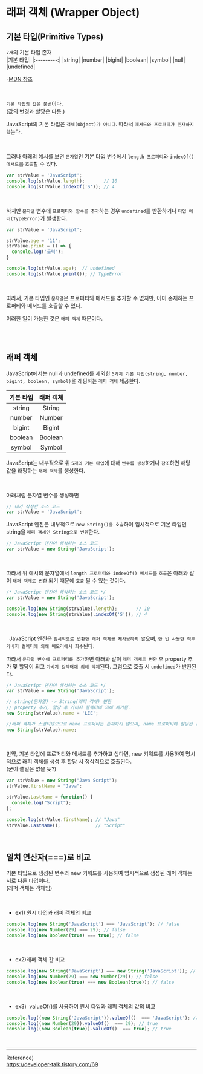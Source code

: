 # 래퍼 객체 (Wrapper Object)

## 기본 타입(Primitive Types)
```7개```의 기본 타입 존재<br/>
|기본 타입|
|:---------:|
|string|
|number|
|bigint|
|boolean|
|symbol|
|null|
|undefined|

-[MDN 참조](https://developer.mozilla.org/ko/docs/Web/JavaScript/Data_structures)

<br/>

```기본 타입의 값은 불변```이다. <br/>
(값의 변경과 할당은 다름.)

JavaScript의 기본 타입은 ```객체(Object)가 아니다```. 따라서 ```메서드와 프로퍼티가 존재하지 않```는다. 

<br/>

그러나 아래의 예시를 보면 ```문자열```인 기본 타입 변수에서 ```length 프로퍼티```와 ```indexOf() 메서드```를 ```호출```할 수 있다.

```javascript
var strValue = 'JavaScript';
console.log(strValue.length);       // 10
console.log(strValue.indexOf('S')); // 4
```

<br/>

하지만 ```문자열``` 변수에 ```프로퍼티와 함수를 추가```하는 경우 ```undefined```를 반환하거나 ```타입 에러(TypeError)```가 발생한다.

```javascript
var strValue = 'JavaScript';

strValue.age = '11';
strValue.print = () => {
  console.log('출력');
}

console.log(strValue.age);  // undefined
console.log(strValue.print()); // TypeError
```

<br/>

따라서, 기본 타입인 ```문자열```은 프로퍼티와 메서드를 추가할 수 없지만, 이미 존재하는 프로퍼티와 메서드를 호출할 수 있다.


이러한 일이 가능한 것은 ```래퍼 객체``` 때문이다.


<br/>
<br/>

## 래퍼 객체
JavaScript에서는 null과 undefined를 제외한 ```5가지 기본 타입(string, number, bigint, boolean, symbol)```을 래핑하는 ```래퍼 객체``` 제공한다.

|기본 타입|래퍼 객체|
|:---------:|:--------:|
|string|String|
|number|Number|
|bigint|Bigint|
|boolean|Boolean|
|symbol|Symbol|


JavaScript는 내부적으로 위 ```5개의 기본 타입```에 대해 ```변수를 생성```하거나 ```참조```하면 해당 값을 래핑하는 ```래퍼 객체```를 생성한다.


<br/>

아래처럼 문자열 변수를 생성하면

```javascript
// 내가 작성한 소스 코드
var strValue = 'JavaScript';
```

JavaScript 엔진은 내부적으로 ```new String()을 호출```하여 임시적으로 기본 타입인 string을 ```래퍼 객체인 String으로 변환```한다.

```javascript
// JavaScript 엔진이 해석하는 소스 코드
var strValue = new String('JavaScript');
```

<br/>

따라서 위 예시의 문자열에서 ```length 프로퍼티와 indexOf() 메서드```를 ```호출```은
아래와 같이 ```래퍼 객체로 변환``` 되기 때문에 ```호출``` 될 수 있는 것이다.

```javascript
/* JavaScript 엔진이 해석하는 소스 코드 */
var strValue = new String('JavaScript');

console.log(new String(strValue).length);       // 10
console.log(new String(strValue).indexOf('S')); // 4
```


<br/>

 
JavaScript 엔진은 ```임시적으로 변환한 래퍼 객체를 재사용하지 않```으며, ```한 번 사용한 직후 가비지 컬렉터에 의해 메모리에서 회수```된다.


따라서 ```문자열 변수에 프로퍼티를 추가```하면 아래와 같이 ```래퍼 객체로 변환``` 후 property 추가 및 할당이 되고 ```가비지 컬렉터에 의해 삭제```된다. 그럼으로 호출 시 ```undefined```가 반환된다.

```javascript
/* JavaScript 엔진이 해석하는 소스 코드 */
var strValue = new String('JavaScript');

// string(문자열) -> String(래퍼 객체) 변환
// property 추가, 할당 후 가비지 컬렉터에 의해 제거됨.
new String(strValue).name = 'LEE';

//래퍼 객체가 소멸되었으므로 name 프로퍼티는 존재하지 않으며, name 프로퍼티에 할당된 값도 소멸됨.
new String(strValue).name;
```

<br/>

만약, 기본 타입에 프로퍼티와 메서드를 추가하고 싶다면, new 키워드를 사용하여 명시적으로 래퍼 객체를 생성 후 할당 시 정삭적으로 호출된다.<br/>
(굳이 쓸일은 없을 듯?)

```javascript
var strValue = new String("Java Script");
strValue.firstName = "Java";
  
strValue.LastName = function() {
  console.log("Script");
};
  
console.log(strValue.firstName); // "Java"
strValue.LastName();             // "Script"
```

<br/>

## 일치 연산자(===)로 비교

기본 타입으로 생성된 변수와 new 키워드를 사용하여 명시적으로 생성된 래퍼 객체는 서로 다른 타입이다. <br/>
(래퍼 객체는 객체임)

<br/>

- ex1) 원시 타입과 래퍼 객체의 비교
```javascript
console.log(new String('JavaScript') === 'JavaScript'); // false
console.log(new Number(29) === 29); // false
console.log(new Boolean(true) === true); // false
```

<br/>

- ex2)래퍼 객체 간 비교

```javascript
console.log(new String('JavaScript') === new String('JavaScript')); // false
console.log(new Number(29) === new Number(29)); // false
console.log(new Boolean(true) === new Boolean(true)); // false
```

<br/>

- ex3)  valueOf()를 사용하여 원시 타입과 래퍼 객체의 값의 비교

```javascript
console.log((new String('JavaScript')).valueOf()  === 'JavaScript'); // true
console.log((new Number(29)).valueOf()  === 29); // true
console.log((new Boolean(true)).valueOf()  === true); // true
```



<br/>

----

Reference)<br>
https://developer-talk.tistory.com/69